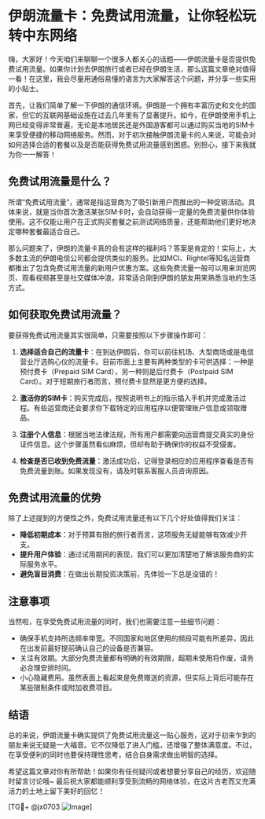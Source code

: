 # 伊朗流量卡：免费试用流量，让你轻松玩转中东网络

嗨，大家好！今天咱们来聊聊一个很多人都关心的话题——伊朗流量卡是否提供免费试用流量。如果你计划去伊朗旅行或者已经在伊朗生活，那么这篇文章绝对值得一看！在这里，我会尽量用通俗易懂的语言为大家解答这个问题，并分享一些实用的小贴士。

首先，让我们简单了解一下伊朗的通信环境。伊朗是一个拥有丰富历史和文化的国家，但它的互联网基础设施在过去几年里有了显著提升。如今，在伊朗使用手机上网已经变得非常普遍，无论是本地居民还是外国游客都可以通过购买当地的SIM卡来享受便捷的移动网络服务。然而，对于初次接触伊朗流量卡的人来说，可能会对如何选择合适的套餐以及是否能获得免费试用流量感到困惑。别担心，接下来我就为你一一解答！

## 免费试用流量是什么？

所谓“免费试用流量”，通常是指运营商为了吸引新用户而推出的一种促销活动。具体来说，就是当你首次激活某张SIM卡时，会自动获得一定量的免费流量供你体验使用。这不仅能让用户在正式购买套餐之前测试网络质量，还能帮助他们更好地决定哪种套餐最适合自己。

那么问题来了，伊朗的流量卡真的会有这样的福利吗？答案是肯定的！实际上，大多数主流的伊朗电信公司都会提供类似的服务。比如MCI、Rightel等知名运营商都推出了包含免费试用流量的新用户优惠方案。这些免费流量一般可以用来浏览网页、观看视频甚至是社交媒体冲浪，非常适合刚到伊朗的朋友用来熟悉当地的生活方式。

## 如何获取免费试用流量？

要获得免费试用流量其实很简单，只需要按照以下步骤操作即可：

1. **选择适合自己的流量卡**：在到达伊朗后，你可以前往机场、大型商场或是电信营业厅选购心仪的流量卡。目前市面上主要有两种类型的卡可供选择：一种是预付费卡（Prepaid SIM Card），另一种则是后付费卡（Postpaid SIM Card）。对于短期旅行者而言，预付费卡显然是更方便的选择。
   
2. **激活你的SIM卡**：购买完成后，按照说明书上的指示插入手机并完成激活过程。有些运营商还会要求你下载特定的应用程序以便管理账户信息或领取赠品。

3. **注册个人信息**：根据当地法律法规，所有用户都需要向运营商提交真实的身份证件信息。这个步骤虽然看似麻烦，但却有助于确保你的权益不受侵害。

4. **检查是否已收到免费流量**：激活成功后，记得登录相应的应用程序查看是否有免费流量到账。如果发现没有，请及时联系客服人员咨询原因。

## 免费试用流量的优势

除了上述提到的方便性之外，免费试用流量还有以下几个好处值得我们关注：

- **降低初期成本**：对于预算有限的旅行者而言，这项服务无疑能够有效减少开支。
- **提升用户体验**：通过试用期间的表现，我们可以更加清楚地了解该服务商的实际服务水平。
- **避免盲目消费**：在做出长期投资决策前，先体验一下总是没错的！

## 注意事项

当然啦，在享受免费试用流量的同时，我们也需要注意一些细节问题：

- 确保手机支持所选频率带宽。不同国家和地区使用的频段可能有所差异，因此在出发前最好提前确认自己的设备是否兼容。
- 关注有效期。大部分免费流量都有明确的有效期限，超期未使用将作废，请务必合理安排时间。
- 小心隐藏费用。虽然表面上看起来是免费赠送的资源，但实际上背后可能存在某些限制条件或附加收费项目。

## 结语

总的来说，伊朗流量卡确实提供了免费试用流量这一贴心服务，这对于初来乍到的朋友来说无疑是一大福音。它不仅降低了进入门槛，还增强了整体满意度。不过，在享受便利的同时也要保持理性思考，结合自身需求做出明智的选择。

希望这篇文章对你有所帮助！如果你有任何疑问或者想要分享自己的经历，欢迎随时留言讨论哦~ 最后祝大家都能顺利享受到流畅的网络体验，在这片古老而又充满活力的土地上留下美好的回忆！

[TG💪+ @jx0703 ![Image](https://github.com/user-attachments/assets/dbca1d08-cadb-493c-b0ec-ad6f7a83f270)]